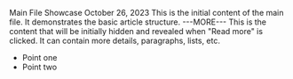 Main File Showcase
October 26, 2023
This is the initial content of the main file.
It demonstrates the basic article structure.
---MORE---
This is the content that will be initially hidden and revealed when "Read more" is clicked.
It can contain more details, paragraphs, lists, etc.
- Point one
- Point two
